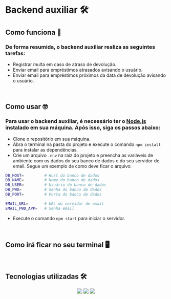 # Backend auxiliar 🛠️

## Como funciona 🤔

### De forma resumida, o backend auxiliar realiza as seguintes tarefas:

- Registrar multa em caso de atraso de devolução.
- Enviar email para empréstimos atrasados avisando o usuário.
- Enviar email para empréstimos próximos da data de devolução avisando o usuário.

<br>

## Como usar 🤓

### Para usar o backend auxiliar, é necessário ter o [Node.js](https://nodejs.org/en/) instalado em sua máquina. Após isso, siga os passos abaixo:

- Clone o repositório em sua máquina.
- Abra o terminal na pasta do projeto e execute o comando `npm install` para instalar as dependências.
- Crie um arquivo `.env` na raiz do projeto e preencha as variáveis de ambiente com os dados do seu banco de dados e do seu servidor de email. Segue um exemplo de como deve ficar o arquivo:

```bash
DB_HOST=         # Host do banco de dados
DB_NAME=         # Nome do banco de dados
DB_USER=         # Usuário do banco de dados
DB_PWD=          # Senha do banco de dados
DB_PORT=         # Porta do banco de dados

EMAIL_URL=       # URL do servidor de email
EMAIL_PWD_APP=   # Senha email
```

- Execute o comando `npm start` para iniciar o servidor.

<br>

## Como irá ficar no seu terminal 🖥️

<p align="center">
<!-- Imagem aqui -->
<p>

<br>

## Tecnologias utilizadas 🛠️

<p align="center">
<img src="https://img.shields.io/badge/-Node.js-339933?style=flat-square&logo=Node.js&logoColor=white">
<img src="https://img.shields.io/badge/-Nodemailer-CC3534?style=flat-square&logo=Nodemailer&logoColor=white">
<img src="https://img.shields.io/badge/-Mysql-4479A1?style=flat-square&logo=Mysql&logoColor=white">
<p>
